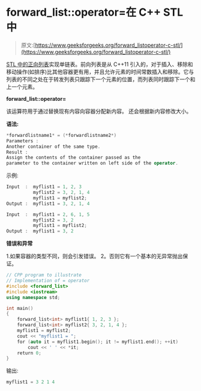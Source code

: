 # forward_list::operator=在 C++ STL 中

> 原文:[https://www.geeksforgeeks.org/forward_listoperator-c-stl/](https://www.geeksforgeeks.org/forward_listoperator-c-stl/)

[STL 中的正向列表](https://www.geeksforgeeks.org/forward-list-c-set-1-introduction-important-functions/)实现单链表。前向列表是从 C++11 引入的，对于插入、移除和移动操作(如排序)比其他容器更有用，并且允许元素的时间常数插入和移除。它与列表的不同之处在于转发列表只跟踪下一个元素的位置，而列表同时跟踪下一个和上一个元素。

**forward_list::operator=**

该运算符用于通过替换现有内容向容器分配新内容。
还会根据新内容修改大小。

**语法:**

```cpp
*forwardlistname1* = (*forwardlistname2*)
Parameters :
Another container of the same type.
Result :
Assign the contents of the container passed as the 
parameter to the container written on left side of the operator.

```

示例:

```cpp
Input  :  myflist1 = 1, 2, 3
          myflist2 = 3, 2, 1, 4
          myflist1 = myflist2;
Output :  myflist1 = 3, 2, 1, 4

Input  :  myflist1 = 2, 6, 1, 5
          myflist2 = 3, 2
          myflist1 = myflist2;
Output :  myflist1 = 3, 2

```

**错误和异常**

1.如果容器的类型不同，则会引发错误。
2。否则它有一个基本的无异常抛出保证。

```cpp
// CPP program to illustrate
// Implementation of = operator
#include <forward_list>
#include <iostream>
using namespace std;

int main()
{
    forward_list<int> myflist1{ 1, 2, 3 };
    forward_list<int> myflist2{ 3, 2, 1, 4 };
    myflist1 = myflist2;
    cout << "myflist1 = ";
    for (auto it = myflist1.begin(); it != myflist1.end(); ++it)
        cout << ' ' << *it;
    return 0;
}
```

输出:

```cpp
myflist1 = 3 2 1 4

```